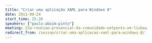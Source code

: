 ```yaml
---
title: "Criar uma aplicação XAML para Windows 8"
date: 2011-09-24
start_time: 15:20
speakers: ["paulo-aboim-pinto"]
meeting: 23a-reuniao-presencial-da-comunidade-netponto-em-lisboa
redirect_from: /sessao/criar-uma-aplicacao-xaml-para-windows-8/
---
```



